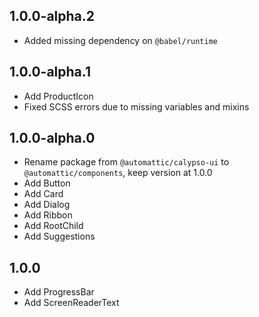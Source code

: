 ## 1.0.0-alpha.2

- Added missing dependency on `@babel/runtime`

## 1.0.0-alpha.1

- Add ProductIcon
- Fixed SCSS errors due to missing variables and mixins

## 1.0.0-alpha.0

- Rename package from `@automattic/calypso-ui` to `@automattic/components`, keep version at 1.0.0
- Add Button
- Add Card
- Add Dialog
- Add Ribbon
- Add RootChild
- Add Suggestions

## 1.0.0

- Add ProgressBar
- Add ScreenReaderText

